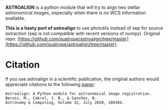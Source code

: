 **ASTROALIGN** is a python module that will try to align two stellar astronomical images, especially when there is no WCS information available.

**This is a hasty port of astroalign** to use photutils instead of sep for source extraction (sep is not compatible with recent versions of numpy). Original repo: [https://github.com/quatrope/astroalign/tree/master](https://github.com/quatrope/astroalign/tree/master).

# Citation

If you use astroalign in a scientific publication, the original authors would appreciate citations to the following [paper](https://www.sciencedirect.com/science/article/pii/S221313372030038X):

    Astroalign: A Python module for astronomical image registration.
    Beroiz, M., Cabral, J. B., & Sanchez, B.
    Astronomy & Computing, Volume 32, July 2020, 100384.